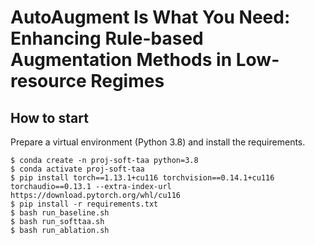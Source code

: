 # AutoAugment Is What You Need: Enhancing Rule-based Augmentation Methods in Low-resource Regimes

## How to start

Prepare a virtual environment (Python 3.8) and install the requirements.

```shell
$ conda create -n proj-soft-taa python=3.8
$ conda activate proj-soft-taa
$ pip install torch==1.13.1+cu116 torchvision==0.14.1+cu116 torchaudio==0.13.1 --extra-index-url https://download.pytorch.org/whl/cu116
$ pip install -r requirements.txt
$ bash run_baseline.sh
$ bash run_softtaa.sh
$ bash run_ablation.sh
```
